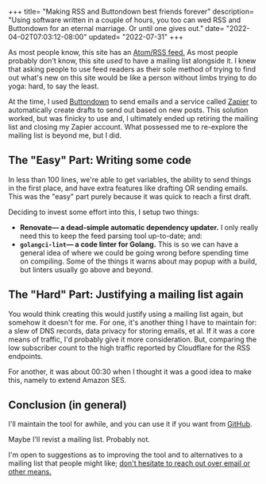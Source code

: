+++
title= "Making RSS and Buttondown best friends forever"
description= "Using software written in a couple of hours, you too can wed RSS and Buttondown for an eternal marriage. Or until one gives out."
date= "2022-04-02T07:03:12-08:00"
updated= "2022-07-31"
+++

As most people know, this site has an [Atom/RSS feed.](/atom.xml) As most people probably don't know, this site *used* to have a mailing list alongside it. I knew that asking people to use feed readers as their sole method of trying to find out what's new on this site would be like a person without limbs trying to do yoga: hard, to say the least.

At the time, I used [Buttondown](https://buttondown.email/) to send emails and a service called [Zapier](https://zapier.com/) to automatically create drafts to send out based on new posts. This solution worked, but was finicky to use and, I ultimately ended up retiring the mailing list and closing my Zapier account. What possessed me to re-explore the mailing list is beyond me, but I did.

## The "Easy" Part: Writing some code
In less than 100 lines, we're able to get variables, the ability to send things in the first place, and have extra features like drafting OR sending emails. This was the "easy" part purely because it was quick to reach a first draft.

Deciding to invest some effort into this, I setup two things:
- **Renovate— a dead-simple automatic dependency updater.** I only really need this to keep the feed parsing tool up-to-date; and:
- **`golangci-lint`— a code linter for Golang.** This is so we can have a general idea of where we could be going wrong before spending time on compiling. Some of the things it warns about may popup with a build, but linters usually go above and beyond.

## The "Hard" Part: Justifying a mailing list again
You would think creating this would justify using a mailing list again, but somehow it doesn't for me. For one, it's another thing I have to maintain for: a slew of DNS records, data privacy for storing emails, et al. If it was a core means of traffic, I'd probably give it more consideration. But, comparing the low subscriber count to the high traffic reported by Cloudflare for the RSS endpoints.

For another, it was about 00:30 when I thought it was a good idea to make this, namely to extend Amazon SES.

## Conclusion (in general)
I'll maintain the tool for awhile, and you can use it if you want from [GitHub](https://github.com/nutshellmag/courier).

Maybe I'll revist a mailing list. Probably not.

I'm open to suggestions as to improving the tool and to alternatives to a mailing list that people might like; [don't hesitate to reach out over email or other means.](/contact/)
